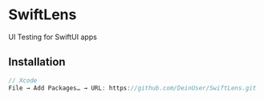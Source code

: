 # SwiftLens

UI Testing for SwiftUI apps

## Installation

```swift
// Xcode
File → Add Packages… → URL: https://github.com/DeinUser/SwiftLens.git
